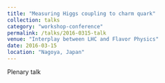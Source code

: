 ```yaml
---
title: "Measuring Higgs coupling to charm quark"
collection: talks
category: "workshop-conference"
permalink: /talks/2016-0315-talk
venue: "Interplay between LHC and Flavor Physics"
date: 2016-03-15
location: "Nagoya, Japan"
---
```

Plenary talk


